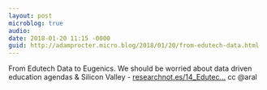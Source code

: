 ```yaml
---
layout: post
microblog: true
audio: 
date: 2018-01-20 11:15 -0000
guid: http://adamprocter.micro.blog/2018/01/20/from-edutech-data.html
---
```

From Edutech Data to Eugenics. We should be worried about data driven education agendas & Silicon Valley - [researchnot.es/14_Edutec...](http://researchnot.es/14_EdutechData) cc @aral

